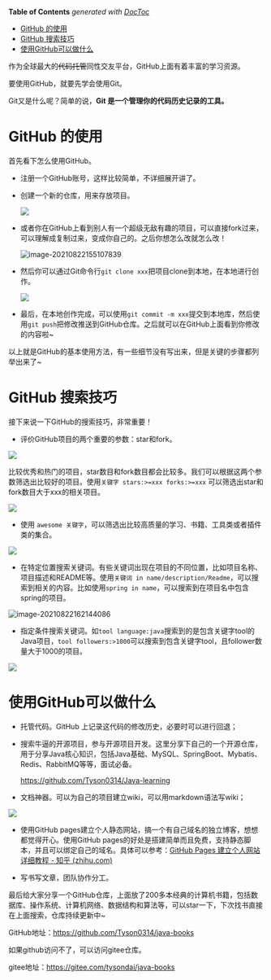 <!-- START doctoc generated TOC please keep comment here to allow auto update -->
<!-- DON'T EDIT THIS SECTION, INSTEAD RE-RUN doctoc TO UPDATE -->
**Table of Contents**  *generated with [DocToc](https://github.com/thlorenz/doctoc)*

- [GitHub 的使用](#github-%E7%9A%84%E4%BD%BF%E7%94%A8)
- [GitHub 搜索技巧](#github-%E6%90%9C%E7%B4%A2%E6%8A%80%E5%B7%A7)
- [使用GitHub可以做什么](#%E4%BD%BF%E7%94%A8github%E5%8F%AF%E4%BB%A5%E5%81%9A%E4%BB%80%E4%B9%88)

<!-- END doctoc generated TOC please keep comment here to allow auto update -->

作为全球最大的~~代码托管~~同性交友平台，GitHub上面有着丰富的学习资源。

要使用GitHub，就要先学会使用Git。

Git又是什么呢？简单的说，**Git 是一个管理你的代码历史记录的工具。**

# GitHub 的使用

首先看下怎么使用GitHub。

- 注册一个GitHub账号，这样比较简单，不详细展开讲了。

- 创建一个新的仓库，用来存放项目。

  ![](https://gitee.com/tysondai/img/raw/master/image-20210822154700616.png)

- 或者你在GitHub上看到别人有一个超级无敌有趣的项目，可以直接fork过来，可以理解成复制过来，变成你自己的。之后你想怎么改就怎么改！

  ![image-20210822155107839](https://gitee.com/tysondai/img/raw/master/image-20210822155107839.png)

- 然后你可以通过Git命令行`git clone xxx`把项目clone到本地，在本地进行创作。

  ![](https://gitee.com/tysondai/img/raw/master/image-20210822155359118.png)

- 最后，在本地创作完成，可以使用`git commit -m xxx`提交到本地库，然后使用`git push`把修改推送到GitHub仓库。之后就可以在GitHub上面看到你修改的内容啦~

以上就是GitHub的基本使用方法，有一些细节没有写出来，但是关键的步骤都列举出来了~

# GitHub 搜索技巧

接下来说一下GitHub的搜索技巧，非常重要！

- 评价GitHub项目的两个重要的参数：star和fork。

![](https://gitee.com/tysondai/img/raw/master/image-20210822161003170.png)

比较优秀和热门的项目，star数目和fork数目都会比较多。我们可以根据这两个参数筛选出比较好的项目。使用`关键字 stars:>=xxx forks:>=xxx` 可以筛选出star和fork数目大于xxx的相关项目。

![](https://gitee.com/tysondai/img/raw/master/image-20210822161122586.png)

- 使用 `awesome 关键字`，可以筛选出比较高质量的学习、书籍、工具类或者插件类的集合。

![](https://gitee.com/tysondai/img/raw/master/image-20210822161608599.png)

- 在特定位置搜索关键词。有些关键词出现在项目的不同位置，比如项目名称、项目描述和README等。使用`关键词 in name/description/Readme`，可以搜索到相关的内容。比如使用`spring in name`，可以搜索到在项目名中包含spring的项目。

![image-20210822162144086](https://gitee.com/tysondai/img/raw/master/image-20210822162144086.png)

- 指定条件搜索关键词。如`tool language:java`搜索到的是包含关键字tool的Java项目，`tool followers:>1000`可以搜索到包含关键字tool，且follower数量大于1000的项目。

![](https://gitee.com/tysondai/img/raw/master/image-20210822163111390.png)



# 使用GitHub可以做什么

- 托管代码。GitHub 上记录这代码的修改历史，必要时可以进行回退；

- 搜索牛逼的开源项目，参与开源项目开发。这里分享下自己的一个开源仓库，用于分享Java核心知识，包括Java基础、MySQL、SpringBoot、Mybatis、Redis、RabbitMQ等等，面试必备。

  https://github.com/Tyson0314/Java-learning

- 文档神器。可以为自己的项目建立wiki，可以用markdown语法写wiki；

![](https://gitee.com/tysondai/img/raw/master/image-20210822172419760.png)

- 使用GitHub pages建立个人静态网站，搞一个有自己域名的独立博客，想想都觉得开心。使用GitHub pages的好处是搭建简单而且免费，支持静态脚本，并且可以绑定自己的域名。具体可以参考：[GitHub Pages 建立个人网站详细教程 - 知乎 (zhihu.com)](https://zhuanlan.zhihu.com/p/58229299)

- 写书写文章，团队协作分工。



最后给大家分享一个GitHub仓库，上面放了200多本经典的计算机书籍，包括数据库、操作系统、计算机网络、数据结构和算法等，可以star一下，下次找书直接在上面搜索，仓库持续更新中~

GitHub地址：https://github.com/Tyson0314/java-books

如果github访问不了，可以访问gitee仓库。

gitee地址：https://gitee.com/tysondai/java-books


